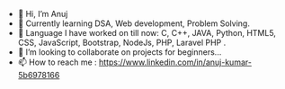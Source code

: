 - 👋 Hi, I’m Anuj
- 🌱 Currently learning DSA, Web development, Problem Solving.
- 👀 Language I have worked on till now:  C, C++, JAVA, Python, HTML5, CSS, JavaScript, Bootstrap, NodeJs, PHP, Laravel PHP .
- 💞️ I’m looking to collaborate on projects for beginners...
- 📫 How to reach me : https://www.linkedin.com/in/anuj-kumar-5b6978166

<!---
its-anuj-here/its-anuj-here is a ✨ special ✨ repository because its `README.md` (this file) appears on your GitHub profile.
You can click the Preview link to take a look at your changes.
--->
